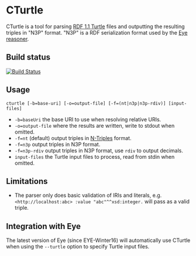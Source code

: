 # CTurtle

CTurtle is a tool for parsing [RDF 1.1 Turtle](http://www.w3.org/TR/turtle/) files and outputting the resulting triples in "N3P" format.
"N3P" is a RDF serialization format used by the [Eye reasoner](http://github.com/josd/eye).

## Build status

[![Build Status](https://travis-ci.org/melgi/cturtle.svg?branch=master)](https://travis-ci.org/melgi/cturtle)

## Usage

`cturtle [-b=base-uri] [-o=output-file] [-f=(nt|n3p|n3p-rdiv)] [input-files]`

* `-b=baseUri` the base URI to use when resolving relative URIs.
* `-o=output-file` where the results are written, write to stdout when omitted.
* `-f=nt` (default) output triples in [N-Triples](http://www.w3.org/TR/n-triples/) format.
* `-f=n3p` output triples in N3P format.
* `-f=n3p-rdiv` output triples in N3P format, use `rdiv` to output decimals.
* `input-files` the Turtle input files to process, read from stdin when omitted.

## Limitations

* The parser only does basic validation of IRIs and literals, e.g. `<http://localhost:abc> :value "abc"^^xsd:integer.` will pass as a valid triple.

## Integration with Eye

The latest version of Eye (since EYE-Winter16) will automatically use CTurtle when using the `--turtle` option to specify Turtle input files.
